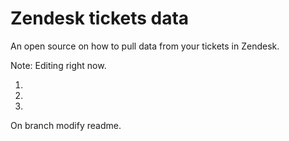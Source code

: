 # Zendesk tickets data
An open source on how to pull data from your tickets in Zendesk.

Note: Editing right now.

1.
2.
3.

On branch modify readme.


